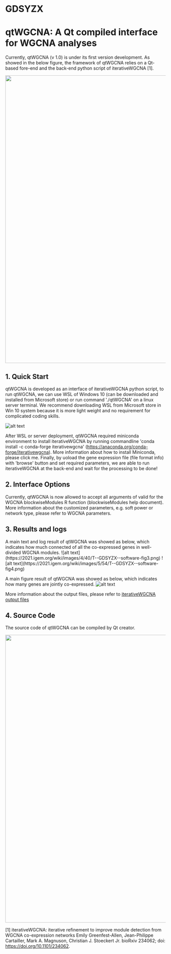 # GDSYZX
<h1>qtWGCNA: A <strong>Qt</strong> compiled interface for </strong>WGCNA</strong> analyses</h1>

Currently, qtWGCNA (v 1.0) is under its first version development. As showed in the below figure, the framework of qtWGCNA relies on a Qt-based fore-end and the back-end python script of iterativeWGCNA [1].
<p style="text-align: center">
  <img src="https://2021.igem.org/wiki/images/5/58/T--GDSYZX--qtWGCNA.png" width="900px"  alt="" />
  </p>

<h2>1. Quick Start</h2>
  qtWGCNA is developed as an interface of iterativeWGCNA python script, to run qtWGCNA, we can use WSL of Windows 10 (can be downloaded and installed from Microsoft store) or run command './qtWGCNA' on a linux server terminal. We recommend downloading WSL from Microsoft store in Win 10 system because it is more light weight and no requirement for complicated coding skills.

![alt text](https://2021.igem.org/wiki/images/4/45/T--GDSYZX--WSL.png)

  After WSL or server deployment, qtWGCNA required miniconda environment to install iterativeWGCNA by running commandline 'conda install -c conda-forge iterativewgcna' (https://anaconda.org/conda-forge/iterativewgcna). More information about how to install Miniconda, please click me.
  Finally, by uoload the gene expression file (file format info) with 'browse' button and set required parameters, we are able to run iterativeWGCNA at the back-end and wait for the processing to be done!
  
<h2>2. Interface Options</h2>
  Currently, qtWGCNA is now allowed to accept all arguments of valid for the WGCNA blockwiseModules R function (blockwiseModules help document). More information about the customized parameters, e.g. soft power or network type, please refer to WGCNA parameters.

<h2>3. Results and logs</h2>
A main text and log result of qtWGCNA was showed as below, which indicates how much connected of all the co-expressed genes in well-divided WGCNA modules.
  ![alt text](https://2021.igem.org/wiki/images/4/40/T--GDSYZX--software-fig3.png)
  ![alt text](https://2021.igem.org/wiki/images/5/54/T--GDSYZX--software-fig4.png)
  
A main figure result of qtWGCNA was showed as below, which indicates how many genes are jointly co-expressed.
  ![alt text](https://2021.igem.org/wiki/images/0/0f/T--GDSYZX--software-video-fig2.png)
  <p>More information about the output files, please refer to <a href="https://github.com/cstoeckert/iterativeWGCNA/blob/master/README.md#output-files" target="_blank"><u>iterativeWGCNA output files</u></a></p>
  
 <h2>4. Source Code</h2>
  The source code of qtWGCNA can be compiled by Qt creator.
  <p style="text-align: center">
  <img src="https://2021.igem.org/wiki/images/e/e2/T--GDSYZX--qtcreator.png" width="900px"  alt="" />
  </p>
  

[1] iterativeWGCNA: iterative refinement to improve module detection from WGCNA co-expression networks Emily Greenfest-Allen, Jean-Philippe Cartailler, Mark A. Magnuson, Christian J. Stoeckert Jr. bioRxiv 234062; doi: https://doi.org/10.1101/234062.
